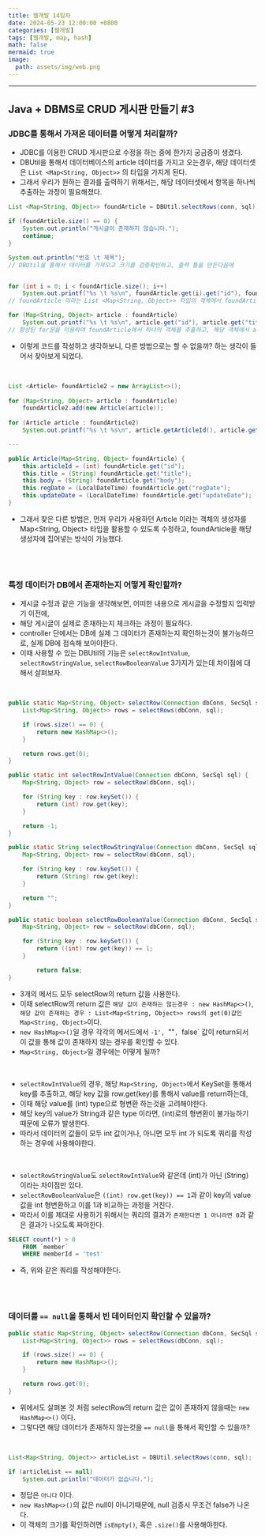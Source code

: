 ```yaml
---
title: 웹개발 14일차
date: 2024-05-23 12:00:00 +0800
categories: [웹개발]
tags: [웹개발, map, hash]
math: false
mermaid: true
image:
  path: assets/img/web.png
---
```


<hr style="border:1px solid white">

## Java + DBMS로 CRUD 게시판 만들기 #3

### JDBC를 통해서 가져온 데이터를 어떻게 처리할까?
- JDBC를 이용한 CRUD 게시판으로 수정을 하는 중에 한가지 궁금증이 생겼다.
- DBUtil을 통해서 데이터베이스의 article 데이터를 가지고 오는경우, 해당 데이터셋은 `List <Map<String, Object>>` 의 타입을 가지게 된다.
- 그래서 우리가 원하는 결과를 출력하기 위해서는, 해당 데이터셋에서 항목을 하나씩 추출하는 과정이 필요해졌다.

```java
List <Map<String, Object>> foundArticle = DBUtil.selectRows(conn, sql);

if (foundArticle.size() == 0) {
	System.out.println("게시글이 존재하지 않습니다.");
	continue;
}

System.out.println("번호 \t 제목");
// DBUtil을 통해서 데이터를 가져오고 크기를 검증확인하고, 출력 틀을 만든다음에


for (int i = 0; i < foundArticle.size(); i++) 
	System.out.printf("%s \t %s\n", foundArticle.get(i).get("id"), foundArticle.get(i).get("title"));					                                   
// foundArticle 이라는 List <Map<String, Object>> 타입의 객체에서 foundArticle.get(i)로 게시글 하나를 추출하고, 여기서 foundArticle.get(i).get("id") 이러한 형태로 최종적으로 한개의 게시글의 'id'를 추출하거나,

for (Map<String, Object> article : foundArticle) 
	System.out.printf("%s \t %s\n", article.get("id"), article.get("title"));
// 향상된 for문을 이용하여 foundArticle에서 하나의 객체를 추출하고, 해당 객체에서 article.get("id") 형태로 id를 얻을 수 있다.
```
- 이렇게 코드를 작성하고 생각하보니, 다른 방법으로는 할 수 없을까? 하는 생각이 들어서 찾아보게 되었다.

<br/>

```java
List <Article> foundArticle2 = new ArrayList<>(); 
					
for (Map<String, Object> article : foundArticle) 
	foundArticle2.add(new Article(article));
					
for (Article article : foundArticle2) 
	System.out.printf("%s \t %s\n", article.getArticleId(), article.getTitle());

---

public Article(Map<String, Object> foundArticle) {
	this.articleId = (int) foundArticle.get("id");
	this.title = (String) foundArticle.get("title");
	this.body = (String) foundArticle.get("body");
	this.regDate = (LocalDateTime) foundArticle.get("regDate");
	this.updateDate = (LocalDateTime) foundArticle.get("updateDate");
}
```
- 그래서 찾은 다른 방법은, 먼저 우리가 사용하던 Article 이라는 객체의 생성자를 Map<String, Object> 타입을 활용할 수 있도록 수정하고, foundArticle을 해당 생성자에 집어넣는 방식이 가능했다.

<br/><br/>

### 특정 데이터가 DB에서 존재하는지 어떻게 확인할까?
- 게시글 수정과 같은 기능을 생각해보면, 어떠한 내용으로 게시글을 수정할지 입력받기 이전에,
- 해당 게시글이 실제로 존재하는지 체크하는 과정이 필요하다.
- controller 단에서는 DB에 실제 그 데이터가 존재하는지 확인하는것이 불가능하므로, 실제 DB에 접속해 보아야한다.
- 이때 사용할 수 있는 DBUtil의 기능은 `selectRowIntValue`, `selectRowStringValue`, `selectRowBooleanValue` 3가지가 있는데 차이점에 대해서 살펴보자.

<br/>

```java
public static Map<String, Object> selectRow(Connection dbConn, SecSql sql) {
	List<Map<String, Object>> rows = selectRows(dbConn, sql);

	if (rows.size() == 0) {
		return new HashMap<>();
	}

	return rows.get(0);
}

public static int selectRowIntValue(Connection dbConn, SecSql sql) {
	Map<String, Object> row = selectRow(dbConn, sql);

	for (String key : row.keySet()) {
		return (int) row.get(key);
	}

	return -1;
}

public static String selectRowStringValue(Connection dbConn, SecSql sql) {
	Map<String, Object> row = selectRow(dbConn, sql);

	for (String key : row.keySet()) {
		return (String) row.get(key);
	}

	return "";
}

public static boolean selectRowBooleanValue(Connection dbConn, SecSql sql) {
	Map<String, Object> row = selectRow(dbConn, sql);

	for (String key : row.keySet()) {
		return ((int) row.get(key)) == 1;
	}

		return false;
}
```
- 3개의 메서드 모두 selectRow의 return 값을 사용한다.
- 이때 selectRow의 return 값은 `해당 값이 존재하는 않는경우 : new HashMap<>()`, `해당 값이 존재하는 경우 : List<Map<String, Object>> rows의 get(0)값인 Map<String, Object>`이다.
- `new HashMap<>()`일 경우 각각의 메서드에서 `-1', `""`, `false` 값이 return되서 이 값을 통해 값이 존재하지 않는 경우를 확인할 수 있다.
- `Map<String, Object>`일 경우에는 어떻게 될까?

<br/>

- `selectRowIntValue`의 경우, 해당 `Map<String, Object>`에서 KeySet을 통해서 key를 추출하고, 해당 key 값을 row.get(key)를 통해서 value를 return하는데,
- 이때 해당 value를 (int) type으로 형변환 하는것을 고려해야한다.
- 해당 key의 value가 String과 같은 type 이라면, (int)로의 형변환이 불가능하기 때문에 오류가 발생한다.
- 따라서 데이터의 값들이 모두 int 값이거나, 아니면 모두 int 가 되도록 쿼리를 작성하는 경우에 사용해야한다.

<br/>

- `selectRowStringValue`도 `selectRowIntValue`와 같은데 (int)가 아닌 (String) 이라는 차이점만 있다.
- `selectRowBooleanValue`은 `((int) row.get(key)) == 1`과 같이 key의 value 값을 int 형변환하고 이를 1과 비교하는 과정을 거친다.
- 따라서 이를 제대로 사용하기 위해서는 쿼리의 결과가 `존재한다면 1 아니라면 0`과 같은 결과가 나오도록 짜야한다.

```sql
SELECT count(*) > 0 
	FROM `member`
	WHERE memberId = 'test'
```
- 즉, 위와 같은 쿼리를 작성해야한다.

<br/><br/>

### 데이터를 `== null`을 통해서 빈 데이터인지 확인할 수 있을까?
```java
public static Map<String, Object> selectRow(Connection dbConn, SecSql sql) {
	List<Map<String, Object>> rows = selectRows(dbConn, sql);

	if (rows.size() == 0) {
		return new HashMap<>();
	}

	return rows.get(0);
}
```
- 위에서도 살펴본 것 처럼 selectRow의 return 값은 값이 존재하지 않을때는 `new HashMap<>()` 이다.
- 그렇다면 해당 데이터가 존재하지 않는것을 `== null`을 통해서 확인할 수 있을까?

<br/>

```java
List<Map<String, Object>> articleList = DBUtil.selectRows(conn, sql);

if (articleList == null) 
	System.out.println("데이터가 없습니다.");
```
- 정답은 `아니다` 이다.
- `new HashMap<>()`의 값은 null이 아니기때문에, null 검증시 무조건 false가 나온다.
- 이 객체의 크기를 확인하려면 `isEmpty()`, 혹은 `.size()`를 사용해야한다.
